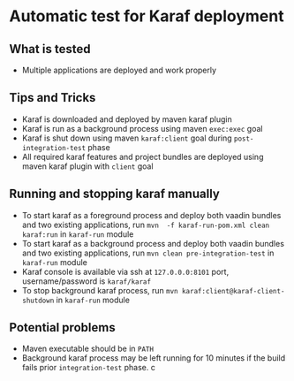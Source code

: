 Automatic test for Karaf deployment
===

What is tested
---
* Multiple applications are deployed and work properly

Tips and Tricks
---
* Karaf is downloaded and deployed by maven karaf plugin
* Karaf is run as a background process using maven `exec:exec` goal
* Karaf is shut down using maven `karaf:client` goal during `post-integration-test` phase
* All required karaf features and project bundles are deployed using maven karaf plugin with `client` goal

Running and stopping karaf manually
---
* To start karaf as a foreground process and deploy both vaadin bundles and two existing applications, run `mvn  -f karaf-run-pom.xml clean karaf:run`
in `karaf-run` module
* To start karaf as a background process and deploy both vaadin bundles and two existing applications, run `mvn clean pre-integration-test`
in `karaf-run` module
* Karaf console is available via ssh at `127.0.0.0:8101` port, username/password is `karaf/karaf` 
* To stop background karaf process, run `mvn karaf:client@karaf-client-shutdown`
in `karaf-run` module

Potential problems
---
* Maven executable should be in `PATH`
* Background karaf process may be left running for 10 minutes if the build fails prior `integration-test` phase.
c